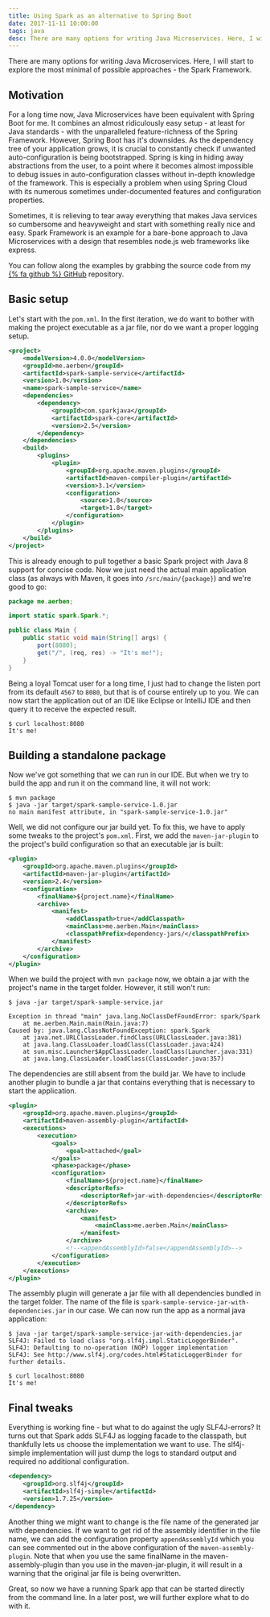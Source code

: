 ```yaml
---
title: Using Spark as an alternative to Spring Boot
date: 2017-11-11 10:00:00
tags: java
desc: There are many options for writing Java Microservices. Here, I will start to explore the most minimal of possible approaches - the Spark Framework.
---
```


There are many options for writing Java Microservices. Here, I will start to explore the most minimal of possible approaches - the Spark Framework.

## Motivation

For a long time now, Java Microservices have been equivalent with Spring Boot for me. It combines an almost ridiculously easy setup - at least for Java standards - with the unparalleled feature-richness of the Spring Framework.
However, Spring Boot has it's downsides. As the dependency tree of your application grows, it is crucial to constantly check if unwanted auto-configuration is being bootstrapped. Spring is king in hiding away abstractions from the user, to a point where it becomes almost impossible to debug issues in auto-configuration classes without in-depth knowledge of the framework. This is especially a problem when using Spring Cloud with its numerous sometimes under-documented features and configuration properties.

Sometimes, it is relieving to tear away everything that makes Java services so cumbersome and heavyweight and start with something really nice and easy. Spark Framework is an example for a bare-bone approach to Java Microservices with a design that resembles node.js web frameworks like express.

You can follow along the examples by grabbing the source code from my [{% fa github %} GitHub](https://github.com/aerben/aerben.github.io-samples/tree/master/spark-sample-service) repository.

## Basic setup

Let's start with the `pom.xml`. In the first iteration, we do want to bother with making the project executable as a jar file, nor do we want a proper logging setup.

```xml
<project>
    <modelVersion>4.0.0</modelVersion>
    <groupId>me.aerben</groupId>
    <artifactId>spark-sample-service</artifactId>
    <version>1.0</version>
    <name>spark-sample-service</name>
    <dependencies>
        <dependency>
            <groupId>com.sparkjava</groupId>
            <artifactId>spark-core</artifactId>
            <version>2.5</version>
        </dependency>
    </dependencies>
    <build>
        <plugins>
            <plugin>
                <groupId>org.apache.maven.plugins</groupId>
                <artifactId>maven-compiler-plugin</artifactId>
                <version>3.1</version>
                <configuration>
                    <source>1.8</source>
                    <target>1.8</target>
                </configuration>
            </plugin>
        </plugins>
    </build>
</project>
```

This is already enough to pull together a basic Spark project with Java 8 support for concise code. Now we just need the actual main application class (as always with Maven, it goes into `/src/main/{package}`) and we're good to go:

```java
package me.aerben;

import static spark.Spark.*;

public class Main {
    public static void main(String[] args) {
        port(8080);
        get("/", (req, res) -> "It's me!");
    }
}

```

Being a loyal Tomcat user for a long time, I just had to change the listen port from its default `4567` to `8080`, but that is of course entirely up to you. We can now start the application out of an IDE like Eclipse or IntelliJ IDE and then query it to receive the expected result.

```
$ curl localhost:8080
It's me!
```

## Building a standalone package

Now we've got something that we can run in our IDE. But when we try to build the app and run it on the command line, it will not work:
```
$ mvn package
$ java -jar target/spark-sample-service-1.0.jar
no main manifest attribute, in "spark-sample-service-1.0.jar"
```
Well, we did not configure our jar build yet. To fix this, we have to apply some tweaks to the project's `pom.xml`. First, we add the `maven-jar-plugin` to the project's build configuration so that an executable jar is built:

```xml
<plugin>
    <groupId>org.apache.maven.plugins</groupId>
    <artifactId>maven-jar-plugin</artifactId>
    <version>2.4</version>
    <configuration>
        <finalName>${project.name}</finalName>
        <archive>
            <manifest>
                <addClasspath>true</addClasspath>
                <mainClass>me.aerben.Main</mainClass>
                <classpathPrefix>dependency-jars/</classpathPrefix>
            </manifest>
        </archive>
    </configuration>
</plugin>
```

When we build the project with `mvn package` now, we obtain a jar with the project's name in the target folder.
However, it still won't run:

```
$ java -jar target/spark-sample-service.jar

Exception in thread "main" java.lang.NoClassDefFoundError: spark/Spark
	at me.aerben.Main.main(Main.java:7)
Caused by: java.lang.ClassNotFoundException: spark.Spark
	at java.net.URLClassLoader.findClass(URLClassLoader.java:381)
	at java.lang.ClassLoader.loadClass(ClassLoader.java:424)
	at sun.misc.Launcher$AppClassLoader.loadClass(Launcher.java:331)
	at java.lang.ClassLoader.loadClass(ClassLoader.java:357)
```

The dependencies are still absent from the build jar. We have to include another plugin to bundle a jar that contains everything that is necessary to start the application.


```xml
<plugin>
    <groupId>org.apache.maven.plugins</groupId>
    <artifactId>maven-assembly-plugin</artifactId>
    <executions>
        <execution>
            <goals>
                <goal>attached</goal>
            </goals>
            <phase>package</phase>
            <configuration>
                <finalName>${project.name}</finalName>
                <descriptorRefs>
                    <descriptorRef>jar-with-dependencies</descriptorRef>
                </descriptorRefs>
                <archive>
                    <manifest>
                        <mainClass>me.aerben.Main</mainClass>
                    </manifest>
                </archive>
                <!--<appendAssemblyId>false</appendAssemblyId>-->
            </configuration>
        </execution>
    </executions>
</plugin>
```
The assembly plugin will generate a jar file with all dependencies bundled in the target folder. The name of the file is `spark-sample-service-jar-with-dependencies.jar` in our case.
We can now run the app as a normal java application:

```
$ java -jar target/spark-sample-service-jar-with-dependencies.jar
SLF4J: Failed to load class "org.slf4j.impl.StaticLoggerBinder".
SLF4J: Defaulting to no-operation (NOP) logger implementation
SLF4J: See http://www.slf4j.org/codes.html#StaticLoggerBinder for further details.
```

```
$ curl localhost:8080
It's me!
```
## Final tweaks

Everything is working fine - but what to do against the ugly SLF4J-errors? It turns out that Spark adds SLF4J as logging facade to the classpath, but thankfully lets us choose the implementation we want to use. The slf4j-simple implementation will just dump the logs to standard output and required no additional configuration.

```xml
<dependency>
    <groupId>org.slf4j</groupId>
    <artifactId>slf4j-simple</artifactId>
    <version>1.7.25</version>
</dependency>
```

Another thing we might want to change is the file name of the generated jar with dependencies. If we want to get rid of the assembly identifier in the file name, we can add the configuration property `appendAssemblyId` which you can see commented out in the above configuration of the `maven-assembly-plugin`. Note that when you use the same finalName in the maven-assembly-plugin than you use in the maven-jar-plugin, it will result in a warning that the original jar file is being overwritten.

Great, so now we have a running Spark app that can be started directly from the command line. In a later post, we will further explore what to do with it.